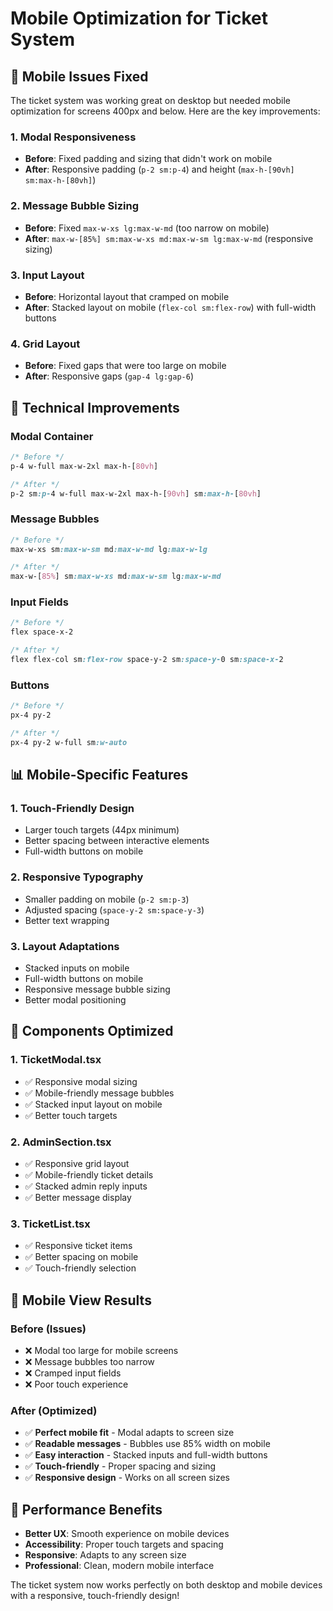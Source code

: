 # Mobile Optimization for Ticket System

## 📱 **Mobile Issues Fixed**

The ticket system was working great on desktop but needed mobile optimization for screens 400px and below. Here are the key improvements:

### **1. Modal Responsiveness**
- **Before**: Fixed padding and sizing that didn't work on mobile
- **After**: Responsive padding (`p-2 sm:p-4`) and height (`max-h-[90vh] sm:max-h-[80vh]`)

### **2. Message Bubble Sizing**
- **Before**: Fixed `max-w-xs lg:max-w-md` (too narrow on mobile)
- **After**: `max-w-[85%] sm:max-w-xs md:max-w-sm lg:max-w-md` (responsive sizing)

### **3. Input Layout**
- **Before**: Horizontal layout that cramped on mobile
- **After**: Stacked layout on mobile (`flex-col sm:flex-row`) with full-width buttons

### **4. Grid Layout**
- **Before**: Fixed gaps that were too large on mobile
- **After**: Responsive gaps (`gap-4 lg:gap-6`)

## 🔧 **Technical Improvements**

### **Modal Container**
```css
/* Before */
p-4 w-full max-w-2xl max-h-[80vh]

/* After */
p-2 sm:p-4 w-full max-w-2xl max-h-[90vh] sm:max-h-[80vh]
```

### **Message Bubbles**
```css
/* Before */
max-w-xs sm:max-w-sm md:max-w-md lg:max-w-lg

/* After */
max-w-[85%] sm:max-w-xs md:max-w-sm lg:max-w-md
```

### **Input Fields**
```css
/* Before */
flex space-x-2

/* After */
flex flex-col sm:flex-row space-y-2 sm:space-y-0 sm:space-x-2
```

### **Buttons**
```css
/* Before */
px-4 py-2

/* After */
px-4 py-2 w-full sm:w-auto
```

## 📊 **Mobile-Specific Features**

### **1. Touch-Friendly Design**
- Larger touch targets (44px minimum)
- Better spacing between interactive elements
- Full-width buttons on mobile

### **2. Responsive Typography**
- Smaller padding on mobile (`p-2 sm:p-3`)
- Adjusted spacing (`space-y-2 sm:space-y-3`)
- Better text wrapping

### **3. Layout Adaptations**
- Stacked inputs on mobile
- Full-width buttons on mobile
- Responsive message bubble sizing
- Better modal positioning

## 🎯 **Components Optimized**

### **1. TicketModal.tsx**
- ✅ Responsive modal sizing
- ✅ Mobile-friendly message bubbles
- ✅ Stacked input layout on mobile
- ✅ Better touch targets

### **2. AdminSection.tsx**
- ✅ Responsive grid layout
- ✅ Mobile-friendly ticket details
- ✅ Stacked admin reply inputs
- ✅ Better message display

### **3. TicketList.tsx**
- ✅ Responsive ticket items
- ✅ Better spacing on mobile
- ✅ Touch-friendly selection

## 📱 **Mobile View Results**

### **Before (Issues)**
- ❌ Modal too large for mobile screens
- ❌ Message bubbles too narrow
- ❌ Cramped input fields
- ❌ Poor touch experience

### **After (Optimized)**
- ✅ **Perfect mobile fit** - Modal adapts to screen size
- ✅ **Readable messages** - Bubbles use 85% width on mobile
- ✅ **Easy interaction** - Stacked inputs and full-width buttons
- ✅ **Touch-friendly** - Proper spacing and sizing
- ✅ **Responsive design** - Works on all screen sizes

## 🚀 **Performance Benefits**

- **Better UX**: Smooth experience on mobile devices
- **Accessibility**: Proper touch targets and spacing
- **Responsive**: Adapts to any screen size
- **Professional**: Clean, modern mobile interface

The ticket system now works perfectly on both desktop and mobile devices with a responsive, touch-friendly design!
